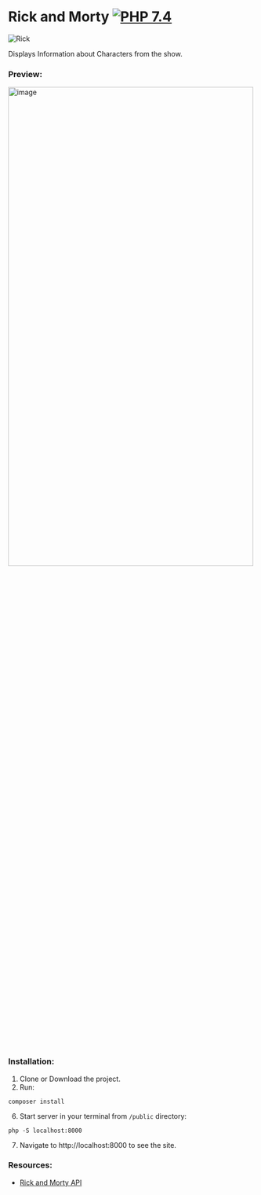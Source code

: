 # Rick and Morty [![PHP 7.4](https://img.shields.io/badge/PHP-7.4-grey?labelColor=777BB4)](https://www.php.net/)

![Rick](https://shorturl.at/rtJNP)

Displays Information about Characters from the show.

### Preview:
<img src="https://i.ibb.co/Zhjzj5H/Screenshot-2023-05-05-124120.png" width=500 height=50% alt="image">

### Installation:

1. Clone or Download the project.
2. Run:
````
composer install
````

6. Start server in your terminal from `/public` directory:
````
php -S localhost:8000
````
7. Navigate to http://localhost:8000 to see the site.

### Resources:

* [Rick and Morty API](https://rickandmortyapi.com/documentation/)




